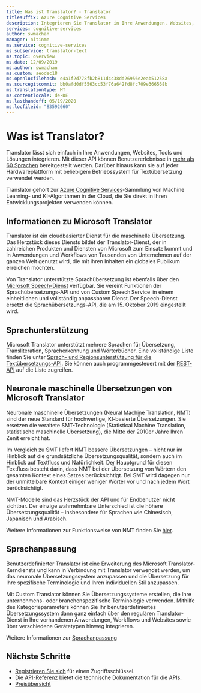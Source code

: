 ```yaml
---
title: Was ist Translator? - Translator
titlesuffix: Azure Cognitive Services
description: Integrieren Sie Translator in Ihre Anwendungen, Websites, Tools und in andere Lösungen, um Benutzererlebnisse in mehreren Sprachen bereitzustellen.
services: cognitive-services
author: swmachan
manager: nitinme
ms.service: cognitive-services
ms.subservice: translator-text
ms.topic: overview
ms.date: 12/09/2019
ms.author: swmachan
ms.custom: seodec18
ms.openlocfilehash: e4a1f2d778fb2b811d4c38dd26956e2eab51258a
ms.sourcegitcommit: bb0afd0df5563cc53f76a642fd8fc709e366568b
ms.translationtype: HT
ms.contentlocale: de-DE
ms.lasthandoff: 05/19/2020
ms.locfileid: "83592660"
---
```

# <a name="what-is-the-translator"></a>Was ist Translator?

Translator lässt sich einfach in Ihre Anwendungen, Websites, Tools und Lösungen integrieren. Mit dieser API können Benutzererlebnisse in [mehr als 60 Sprachen](languages.md) bereitgestellt werden. Darüber hinaus kann sie auf jeder Hardwareplattform mit beliebigem Betriebssystem für Textübersetzung verwendet werden.

Translator gehört zur [Azure Cognitive Services](https://docs.microsoft.com/azure/?pivot=products&panel=ai)-Sammlung von Machine Learning- und KI-Algorithmen in der Cloud, die Sie direkt in Ihren Entwicklungsprojekten verwenden können.

## <a name="about-microsoft-translator"></a>Informationen zu Microsoft Translator

Translator ist ein cloudbasierter Dienst für die maschinelle Übersetzung. Das Herzstück dieses Diensts bildet der Translator-Dienst, der in zahlreichen Produkten und Diensten von Microsoft zum Einsatz kommt und in Anwendungen und Workflows von Tausenden von Unternehmen auf der ganzen Welt genutzt wird, die mit ihren Inhalten ein globales Publikum erreichen möchten.

Von Translator unterstützte Sprachübersetzung ist ebenfalls über den [Microsoft Speech-Dienst](https://docs.microsoft.com/azure/cognitive-services/speech-service/) verfügbar. Sie vereint Funktionen der Sprachübersetzungs-API und von Custom Speech Service  in einem einheitlichen und vollständig anpassbaren Dienst. Der Speech-Dienst ersetzt die Sprachübersetzungs-API, die am 15. Oktober 2019 eingestellt wird.

## <a name="language-support"></a>Sprachunterstützung

Microsoft Translator unterstützt mehrere Sprachen für Übersetzung, Transliteration, Spracherkennung und Wörterbücher. Eine vollständige Liste finden Sie unter [Sprach- und Regionsunterstützung für die Textübersetzungs-API](language-support.md). Sie können auch programmgesteuert mit der [REST-API](https://docs.microsoft.com/azure/cognitive-services/translator/reference/v3-0-languages) auf die Liste zugreifen.  

## <a name="microsoft-translator-neural-machine-translation"></a>Neuronale maschinelle Übersetzungen von Microsoft Translator

Neuronale maschinelle Übersetzungen (Neural Machine Translation, NMT) sind der neue Standard für hochwertige, KI-basierte Übersetzungen. Sie ersetzen die veraltete SMT-Technologie (Statistical Machine Translation, statistische maschinelle Übersetzung), die Mitte der 2010er Jahre Ihren Zenit erreicht hat.

Im Vergleich zu SMT liefert NMT bessere Übersetzungen – nicht nur im Hinblick auf die grundsätzliche Übersetzungsqualität, sondern auch im Hinblick auf Textfluss und Natürlichkeit. Der Hauptgrund für diesen Textfluss besteht darin, dass NMT bei der Übersetzung von Wörtern den gesamten Kontext eines Satzes berücksichtigt. Bei SMT wird dagegen nur der unmittelbare Kontext einiger weniger Wörter vor und nach jedem Wort berücksichtigt.

NMT-Modelle sind das Herzstück der API und für Endbenutzer nicht sichtbar. Der einzige wahrnehmbare Unterschied ist die höhere Übersetzungsqualität – insbesondere für Sprachen wie Chinesisch, Japanisch und Arabisch.

Weitere Informationen zur Funktionsweise von NMT finden Sie [hier](https://www.microsoft.com/en-us/translator/mt.aspx#nnt).

## <a name="language-customization"></a>Sprachanpassung

Benutzerdefinierter Translator ist eine Erweiterung des Microsoft Translator-Kerndiensts und kann in Verbindung mit Translator verwendet werden, um das neuronale Übersetzungssystem anzupassen und die Übersetzung für Ihre spezifische Terminologie und Ihren individuellen Stil anzupassen.

Mit Custom Translator können Sie Übersetzungssysteme erstellen, die Ihre unternehmens- oder branchenspezifische Terminologie verwenden. Mithilfe des Kategorieparameters können Sie Ihr benutzerdefiniertes Übersetzungssystem dann ganz einfach über den regulären Translator-Dienst in Ihre vorhandenen Anwendungen, Workflows und Websites sowie über verschiedene Gerätetypen hinweg integrieren.

Weitere Informationen zur [Sprachanpassung](customization.md)

## <a name="next-steps"></a>Nächste Schritte

- [Registrieren Sie sich](translator-text-how-to-signup.md) für einen Zugriffsschlüssel.
- Die [API-Referenz](https://docs.microsoft.com/azure/cognitive-services/Translator/reference/v3-0-reference) bietet die technische Dokumentation für die APIs.
- [Preisübersicht](https://azure.microsoft.com/pricing/details/cognitive-services/translator-text-api/)
